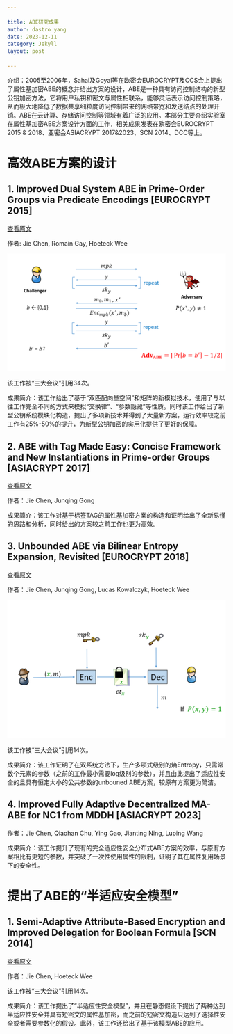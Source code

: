 ```yaml
---

title: ABE研究成果
author: dastro yang
date: 2023-12-11
category: Jekyll
layout: post

---
```


介绍：2005至2006年，Sahai及Goyal等在欧密会EUROCRYPT及CCS会上提出了属性基加密ABE的概念并给出方案的设计，ABE是一种具有访问控制结构的新型公钥加密方法，它将用户私钥和密文与属性相联系，能够灵活表示访问控制策略，从而极大地降低了数据共享细粒度访问控制带来的网络带宽和发送结点的处理开销。ABE在云计算、存储访问控制等领域有着广泛的应用。本部分主要介绍实验室在属性基加密ABE方案设计方面的工作，相关成果发表在欧密会EUROCRYPT 2015 & 2018、亚密会ASIACRYPT 2017&2023、SCN 2014、DCC等上。

# 高效ABE方案的设计
##  1. Improved Dual System ABE in Prime-Order Groups via Predicate Encodings [EUROCRYPT 2015]

[查看原文](https://link.springer.com/chapter/10.1007/978-3-662-46803-6_20)

作者: Jie Chen, Romain Gay, Hoeteck Wee<br>

<img src="../assets/dualabe.png">

该工作被“三大会议”引用34次。

成果简介：该工作给出了基于“双匹配向量空间”和矩阵的新模拟技术，使用了与以往工作完全不同的方式来模拟“交换律”、“参数隐藏”等性质。同时该工作给出了新型公钥系统模块化构造，提出了多项新技术并得到了大量新方案，运行效率较之前工作有25%-50%的提升，为新型公钥加密的实用化提供了更好的保障。

## 2. ABE with Tag Made Easy: Concise Framework and New Instantiations in Prime-order Groups [ASIACRYPT 2017]

[查看原文](https://link.springer.com/chapter/10.1007/978-3-319-70697-9_2)

作者：Jie Chen, Junqing Gong<br>

成果简介：该工作对基于标签TAG的属性基加密方案的构造和证明给出了全新易懂的思路和分析，同时给出的方案较之前工作也更为高效。

## 3. Unbounded ABE via Bilinear Entropy Expansion, Revisited [EUROCRYPT 2018]

[查看原文](https://link.springer.com/chapter/10.1007/978-3-319-78381-9_19)

作者：Jie Chen, Junqing Gong, Lucas Kowalczyk, Hoeteck Wee

<img src="../assets/unboundedabe.png">

该工作被“三大会议”引用14次。

成果简介：该工作证明了在双系统方法下，生产多项式级别的熵Entropy，只需常数个元素的参数（之前的工作最小需要log级别的参数），并且由此提出了适应性安全的且具有恒定大小的公共参数的unbouned ABE方案，较原有方案更为简洁。

## 4. Improved Fully Adaptive Decentralized MA-ABE for NC1 from MDDH [ASIACRYPT 2023]

作者：Jie Chen, Qiaohan Chu, Ying Gao, Jianting Ning, Luping Wang<br>

成果简介：该工作提升了现有的完全适应性安全分布式ABE方案的效率，与原有方案相比有更短的参数，并突破了一次性使用属性的限制，证明了其在属性复用场景下的安全性。

# 提出了ABE的“半适应安全模型”

## 1. Semi-Adaptive Attribute-Based Encryption and Improved Delegation for Boolean Formula [SCN 2014]

[查看原文](https://link.springer.com/chapter/10.1007/978-3-319-10879-7_16)

作者：Jie Chen, Hoeteck Wee

该工作被“三大会议”引用14次。

成果简介：该工作提出了“半适应性安全模型”，并且在静态假设下提出了两种达到半适应性安全并具有短密文的属性基加密，而之前的短密文构造只达到了选择性安全或者需要参数化的假设。此外，该工作还给出了基于该模型ABE的应用。
